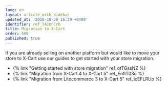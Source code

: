 ```yaml
---
lang: en
layout: article_with_sidebar
updated_at: '2018-10-30 16:39 +0400'
identifier: ref_7AInnCrh
title: Migration to X-Cart
order: 500
published: true
---
```

If you are already selling on another platform but would like to move your store to X-Cart use our guides to get started with your store migration.

* {% link "Getting started with store migration" ref_otTGssNZ %}
* {% link "Migration from X-Cart 4 to X-Cart 5" ref_EntIT03c %}
* {% link "Migration from Litecommerce 3 to X-Cart 5" ref_icEFLRUp %}
